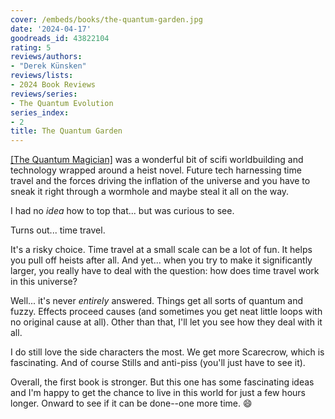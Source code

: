 ```yaml
---
cover: /embeds/books/the-quantum-garden.jpg
date: '2024-04-17'
goodreads_id: 43822104
rating: 5
reviews/authors:
- "Derek Künsken"
reviews/lists:
- 2024 Book Reviews
reviews/series:
- The Quantum Evolution
series_index:
- 2
title: The Quantum Garden
---
```

[[The Quantum Magician]]() was a wonderful bit of scifi worldbuilding and technology wrapped around a heist novel. Future tech harnessing time travel and the forces driving the inflation of the universe and you have to sneak it right through a wormhole and maybe steal it all on the way. 

I had no *idea* how to top that... but was curious to see. 

Turns out... time travel. 

It's a risky choice. Time travel at a small scale can be a lot of fun. It helps you pull off heists after all. And yet... when you try to make it significantly larger, you really have to deal with the question: how does time travel work in this universe? 

Well... it's never *entirely* answered. Things get all sorts of quantum and fuzzy. Effects proceed causes (and sometimes you get neat little loops with no original cause at all). Other than that, I'll let you see how they deal with it all. 

I do still love the side characters the most. We get more Scarecrow, which is fascinating. And of course Stills and anti-piss (you'll just have to see it). 

Overall, the first book is stronger. But this one has some fascinating ideas and I'm happy to get the chance to live in this world for just a few hours longer. Onward to see if it can be done--one more time. :smile:

<!--more-->